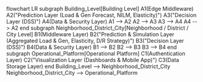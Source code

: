 flowchart LR
    subgraph Building_Level[Building Level]
        A1(Edge Middleware) 
        A2("Prediction Layer
        (Load & Gen Forecast,
        NILM, Elasticity)")
        A3("Decision Layer
        (DSS)")
        A4(Data & Security Layer)
        A1 --> A2
        A2 --> A3
        A3 --> A4
        A4 --> A2
    end
    subgraph Neighborhood_District_City[Neighborhood / District / City Level]
        B1(Middleware Layer)
        B2("Prediction & Simulation Layer
        (Aggregated Load & Gen,
        Elasticity, D/R Strategy)")
        B3("Decision Layer
        (DSS)")
        B4(Data & Security Layer)
        B1 --> B2
        B2 --> B3
        B3 --> B4
    end
    subgraph Operational_Platform[Operational Platform]
        C1(Authentication Layer)
        C2("Visualization Layer
        (Dashboards & Mobile App)")
        C3(Data Storage Layer)
    end
    Building_Level --> Neighborhood_District_City
    Neighborhood_District_City --> Operational_Platform
